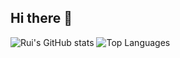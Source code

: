 ## Hi there 👋

<!--
**rmbarros/rmbarros** is a ✨ _special_ ✨ repository because its `README.md` (this file) appears on your GitHub profile.

Here are some ideas to get you started:

- 🔭 I’m currently working on ...
- 🌱 I’m currently learning ...
- 👯 I’m looking to collaborate on ...
- 🤔 I’m looking for help with ...
- 💬 Ask me about ...
- 📫 How to reach me: ...
- 😄 Pronouns: ...
- ⚡ Fun fact: ...
-->
![Rui's GitHub stats](https://github-readme-stats.vercel.app/api?username=rmbarros&show_icons=true&theme=radical)
![Top Languages](https://github-readme-stats.vercel.app/api/top-langs/?username=rmbarros&layout=compact&theme=radical)
